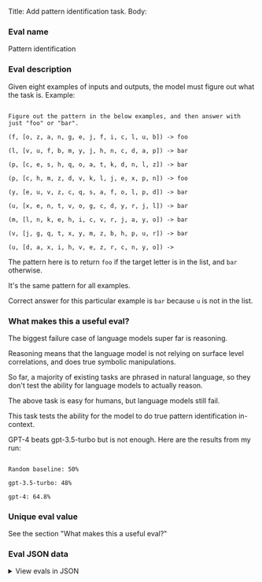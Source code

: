 Title: Add pattern identification task.
Body:

### Eval name

Pattern identification

### Eval description

Given eight examples of inputs and outputs, the model must figure out what the task is. Example:

```

Figure out the pattern in the below examples, and then answer with just "foo" or "bar".

(f, [o, z, a, n, g, e, j, f, i, c, l, u, b]) -> foo

(l, [v, u, f, b, m, y, j, h, n, c, d, a, p]) -> bar

(p, [c, e, s, h, q, o, a, t, k, d, n, l, z]) -> bar

(p, [c, h, m, z, d, v, k, l, j, e, x, p, n]) -> foo

(y, [e, u, v, z, c, q, s, a, f, o, l, p, d]) -> bar

(u, [x, e, n, t, v, o, g, c, d, y, r, j, l]) -> bar

(m, [l, n, k, e, h, i, c, v, r, j, a, y, o]) -> bar

(v, [j, g, q, t, x, y, m, z, b, h, p, u, r]) -> bar

(u, [d, a, x, i, h, v, e, z, r, c, n, y, o]) ->

```

The pattern here is to return `foo` if the target letter is in the list, and `bar` otherwise.

It's the same pattern for all examples.

Correct answer for this particular example is `bar` because `u` is not in the list.

### What makes this a useful eval?

The biggest failure case of language models super far is reasoning.

Reasoning means that the language model is not relying on surface level correlations, and does true symbolic
manipulations.

So far, a majority of existing tasks are phrased in natural language, so they don't test the ability for language models
to actually reason.

The above task is easy for humans, but language models still fail.

This task tests the ability for the model to do true pattern identification in-context.

GPT-4 beats gpt-3.5-turbo but is not enough. Here are the results from my run:

```

Random baseline: 50%

gpt-3.5-turbo: 48%

gpt-4: 64.8%

```

### Unique eval value

See the section "What makes this a useful eval?"

### Eval JSON data

<details>

  <summary>View evals in JSON</summary>

### Eval

  ```jsonl

{"input": [{"role": "system", "content": "You are a helpful assistant."}, {"role": "user", "content": "Figure out the pattern in the below examples, and then answer with just \"foo\" or \"bar\".\n(f, [o, z, a, n, g, e, j, f, i, c, l, u, b]) -> foo\n(l, [v, u, f, b, m, y, j, h, n, c, d, a, p]) -> bar\n(p, [c, e, s, h, q, o, a, t, k, d, n, l, z]) -> bar\n(p, [c, h, m, z, d, v, k, l, j, e, x, p, n]) -> foo\n(y, [e, u, v, z, c, q, s, a, f, o, l, p, d]) -> bar\n(u, [x, e, n, t, v, o, g, c, d, y, r, j, l]) -> bar\n(m, [l, n, k, e, h, i, c, v, r, j, a, y, o]) -> bar\n(v, [j, g, q, t, x, y, m, z, b, h, p, u, r]) -> bar\n(u, [d, a, x, i, h, v, e, z, r, c, n, y, o]) ->"}], "ideal": "bar"}

{"input": [{"role": "system", "content": "You are a helpful assistant."}, {"role": "user", "content": "Figure out the pattern in the below examples, and then answer with just \"foo\" or \"bar\".\n(h, [p, u, t, c, q, a, l, k, e, m, n, f, i]) -> bar\n(v, [f, y, p, c, a, s, w, v, i, g, b, o, u]) -> foo\n(z, [m, q, j, u, y, n, w, z, c, e, i, b, v]) -> foo\n(c, [q, g, e, r, k, m, s, c, j, n, h, a, d]) -> foo\n(c, [n, d, o, t, w, b, j, f, y, a, e, l, q]) -> bar\n(f, [p, l, q, x, i, f, y, e, v, d, a, u, m]) -> foo\n(n, [i, q, c, z, s, u, x, p, o, y, l, a, h]) -> bar\n(s, [f, l, z, i, d, s, v, h, q, a, b, n, o]) -> foo\n(c, [g, h, q, t, a, r, z, u, n, y, o, j, e]) ->"}], "ideal": "bar"}

{"input": [{"role": "system", "content": "You are a helpful assistant."}, {"role": "user", "content": "Figure out the pattern in the below examples, and then answer with just \"foo\" or \"bar\".\n(a, [h, b, p, l, m, e, f, y, r, n, z, t, d]) -> bar\n(n, [x, k, i, c, s, l, d, q, b, f, h, m, z]) -> bar\n(b, [m, c, o, j, w, k, y, r, x, a, l, d, e]) -> bar\n(s, [z, j, x, t, h, o, l, s, p, g, v, c, a]) -> foo\n(n, [a, h, r, l, u, z, k, v, m, j, d, p, i]) -> bar\n(h, [n, p, b, e, i, c, x, h, q, z, l, s, y]) -> foo\n(c, [s, d, q, e, u, m, c, z, b, n, w, y, p]) -> foo\n(i, [k, m, w, z, x, o, i, h, c, g, e, y, u]) -> foo\n(z, [a, y, f, w, n, k, i, e, g, u, d, b, r]) ->"}], "ideal": "bar"}

{"input": [{"role": "system", "content": "You are a helpful assistant."}, {"role": "user", "content": "Figure out the pattern in the below examples, and then answer with just \"foo\" or \"bar\".\n(s, [d, e, z, f, o, v, k, n, x, l, g, h, y]) -> bar\n(o, [i, d, c, f, v, j, t, b, g, k, e, s, l]) -> bar\n(h, [l, m, q, b, v, j, i, f, a, y, o, t, z]) -> bar\n(r, [h, d, o, y, e, w, a, b, z, v, g, n, p]) -> bar\n(l, [v, u, y, c, s, z, i, w, a, x, g, o, k]) -> bar\n(o, [z, e, c, k, d, b, o, u, f, n, m, h, a]) -> foo\n(m, [v, n, f, l, g, x, i, t, o, e, b, j, r]) -> bar\n(t, [h, u, j, p, n, r, w, b, c, i, m, y, g]) -> bar\n(d, [l, z, t, i, b, o, r, d, m, c, j, n, k]) ->"}], "ideal": "foo"}

{"input": [{"role": "system", "content": "You are a helpful assistant."}, {"role": "user", "content": "Figure out the pattern in the below examples, and then answer with just \"foo\" or \"bar\".\n(g, [u, q, h, z, r, a, m, l, p, v, s, o, j]) -> bar\n(q, [k, m, i, f, a, z, t, h, v, x, b, y, s]) -> bar\n(q, [l, y, s, h, f, d, w, t, i, b, x, j, n]) -> bar\n(z, [m, l, f, x, h, s, k, y, a, u, e, j, d]) -> bar\n(z, [p, r, j, f, z, b, c, u, h, y, a, i, q]) -> foo\n(a, [k, t, g, e, z, f, v, b, a, w, q, m, s]) -> foo\n(q, [l, c, z, w, v, m, s, d, k, j, r, y, o]) -> bar\n(x, [n, u, p, y, k, f, r, l, h, w, m, e, s]) -> bar\n(t, [l, s, g, w, c, b, h, j, v, t, d, x, e]) ->"}], "ideal": "foo"}

  ```

</details>


